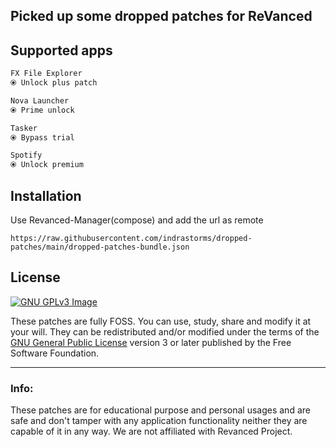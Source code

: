 ## Picked up some dropped patches for ReVanced

## Supported apps
```kotlin
FX File Explorer
⦿ Unlock plus patch

Nova Launcher
⦿ Prime unlock

Tasker
⦿ Bypass trial

Spotify
⦿ Unlock premium
```

## Installation
Use Revanced-Manager(compose) and add the url as remote<br>
```
https://raw.githubusercontent.com/indrastorms/dropped-patches/main/dropped-patches-bundle.json
```
## License
[![GNU GPLv3 Image](https://www.gnu.org/graphics/gplv3-127x51.png)](http://www.gnu.org/licenses/gpl-3.0.en.html)

These patches are fully FOSS. You can use, study, share and modify it at your will. They can be redistributed and/or modified under the terms of the [GNU General Public License](https://www.gnu.org/licenses/gpl.html) version 3 or later published by the Free Software Foundation.

---
### Info:
These patches are for educational purpose and personal usages and are safe and don't tamper with any application functionality neither they are capable of it in any way. We are not affiliated with Revanced Project.
